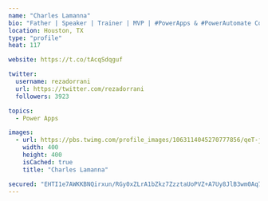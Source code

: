 ```yaml
---
name: "Charles Lamanna"
bio: "Father | Speaker | Trainer | MVP | #PowerApps & #PowerAutomate Community Super User | YouTuber Right-pointing triangle http://youtube.com/c/rezadorrani | Learn - Share - Clockwise rightwards and leftwards open circle arrows"
location: Houston, TX
type: "profile"
heat: 117

website: https://t.co/tAcqSdqguf

twitter:
  username: rezadorrani
  url: https://twitter.com/rezadorrani
  followers: 3923

topics:
  - Power Apps

images:
  - url: https://pbs.twimg.com/profile_images/1063114045270777856/qeT-jpWr_400x400.jpg
    width: 400
    height: 400
    isCached: true
    title: "Charles Lamanna"

secured: "EHTI1e7AWKKBNQirxun/RGy0xZLrA1bZkz7ZzztaUoPVZ+A7Uy8JlB3wm0Aq71ALauCZCFf0SoDv9WRwhpXFsZwwFiNmlt8YqSyug+ph78Kf9Y3eeKRxtE09ZQCVv+6d/EQlxhGUcI4oeE4VvA6HI980pNAiVfGY1c56gCSA/mGhEi5icX/pzjG4Lo/8FaW6BE6ylUL/LWJGlZn+EqOzCmAw5EimczUygTF6weuNchegmErh23zlJYaEtaXVm/4uATU/dCvKHKr/caiXmytts3WA8tJoy+rQxnQGW9T1x91I8gmgGKiLUO53Cc5DgURbLijU/PYFPxbSyapVw/crDQGqEeyEc3jf4HXQbObOS/XBsu/kRYRqiZ3qQG0IhuN2NqBfOpZAhEi5MaTbVrpr+U3L0dI8Ok4d8+ORQM4mO9I=;Z5g5J2P5h2BYKWG2P+wVZg=="
---
```


